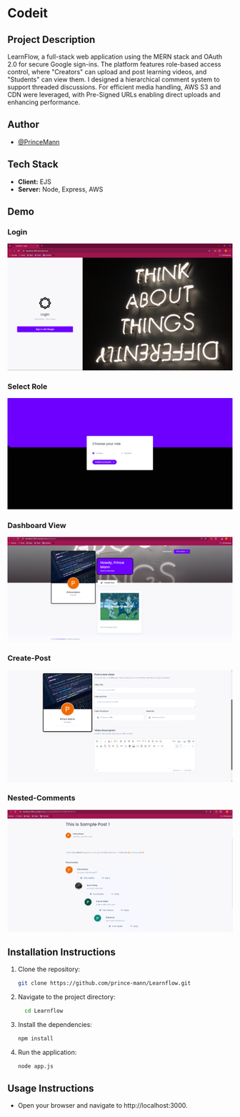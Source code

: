 # Codeit

## Project Description
LearnFlow, a full-stack web application using the MERN stack and OAuth 2.0 for secure Google sign-ins. The platform features role-based access control, where "Creators" can upload and post learning videos, and "Students" can view them. I designed a hierarchical comment system to support threaded discussions. For efficient media handling, AWS S3 and CDN were leveraged, with Pre-Signed URLs enabling direct uploads and enhancing performance.

## Author
- [@PrinceMann](https://github.com/prince-mann)

## Tech Stack
- **Client:** EJS
- **Server:** Node, Express, AWS


## Demo
### Login
![LEARNFLOW/public/img/demo/Screenshot 2024-06-29 182301.png](<public/img/demo/Screenshot 2024-06-29 182301.png>)
### Select Role
![LEARNFLOW/public/img/demo/Screenshot 2024-06-29 183859.png](<public/img/demo/Screenshot 2024-06-29 183859.png>)
### Dashboard View
![LEARNFLOW/public/img/demo/Screenshot 2024-06-29 190721.png](<public/img/demo/Screenshot 2024-06-29 190721.png>)
### Create-Post
![LEARNFLOW/public/img/demo/Screenshot 2024-06-29 183939.png](<public/img/demo/Screenshot 2024-06-29 183939.png>)
### Nested-Comments
![LEARNFLOW/public/img/demo/Screenshot 2024-06-29 185301.png](<public/img/demo/Screenshot 2024-06-29 185301.png>)


## Installation Instructions
1. Clone the repository:
   ```bash
   git clone https://github.com/prince-mann/Learnflow.git

2. Navigate to the project directory:
   ```bash
     cd Learnflow
3. Install the dependencies:
   ```bash
   npm install
4. Run the application:
   ```bash
   node app.js

## Usage Instructions
- Open your browser and navigate to http://localhost:3000.


